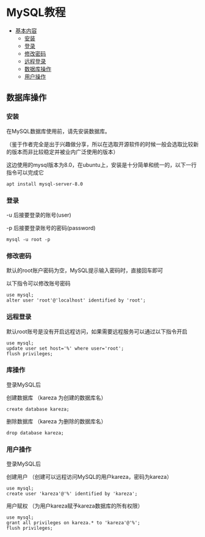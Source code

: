 # MySQL教程

- [基本内容](#基本内容)
  - [安装](#安装)
  - [登录](#登录)
  - [修改密码](#修改密码)
  - [远程登录](#远程登录)
  - [数据库操作](#库操作)
  - [用户操作](#用户操作)

## 数据库操作

### 安装

在MySQL数据库使用前，请先安装数据库。

（鉴于作者完全是出于兴趣做分享，所以在选取开源软件的时候一般会选取比较新的版本而非比较稳定并被业内广泛使用的版本）

这边使用的mysql版本为8.0，在ubuntu上，安装是十分简单和统一的，以下一行指令可以完成它

```shell
apt install mysql-server-8.0
```

### 登录

-u 后接要登录的账号(user)

-p 后接要登录账号的密码(password)

```shell
mysql -u root -p
```

### 修改密码

默认的root账户密码为空，MySQL提示输入密码时，直接回车即可

以下指令可以修改账号密码

```mysql
use mysql;
alter user 'root'@'localhost' identified by 'root';
```

### 远程登录

默认root账号是没有开启远程访问，如果需要远程服务可以通过以下指令开启

```mysql
use mysql;
update user set host='%' where user='root';
flush privileges;
```

### 库操作

登录MySQL后

创建数据库
（kareza 为创建的数据库名）

```mysql
create database kareza;
```

删除数据库
（kareza 为删除的数据库名）

```mysql
drop database kareza;
```

### 用户操作

登录MySQL后

创建用户
（创建可以远程访问MySQL的用户kareza，密码为kareza）

```mysql
use mysql;
create user 'kareza'@'%' identified by 'kareza';
```

用户赋权
（为用户kareza赋予kareza数据库的所有权限）

```mysql
use mysql;
grant all privileges on kareza.* to 'kareza'@'%';
flush privileges;
```
